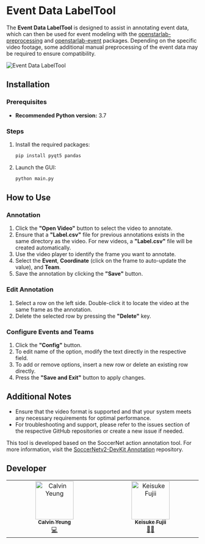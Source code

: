 # Event Data LabelTool

The **Event Data LabelTool** is designed to assist in annotating event data, which can then be used for event modeling with the [openstarlab-preprocessing](https://github.com/open-starlab/PreProcessing) and [openstarlab-event](https://github.com/open-starlab/Event) packages. Depending on the specific video footage, some additional manual preprocessing of the event data may be required to ensure compatibility.

![Event Data LabelTool](https://github.com/open-starlab/Event_Data_LabelTool/blob/main/example.png) <!-- Replace with your image path -->

## Installation

### Prerequisites

- **Recommended Python version:** 3.7

### Steps

1. Install the required packages:

   ```bash
   pip install pyqt5 pandas
   ```

2. Launch the GUI:

   ```bash
   python main.py
   ```

## How to Use

### Annotation

1. Click the **"Open Video"** button to select the video to annotate.
2. Ensure that a **"Label.csv"** file for previous annotations exists in the same directory as the video. For new videos, a **"Label.csv"** file will be created automatically.
3. Use the video player to identify the frame you want to annotate.
4. Select the **Event**, **Coordinate** (click on the frame to auto-update the value), and **Team**.
5. Save the annotation by clicking the **"Save"** button.

### Edit Annotation

1. Select a row on the left side. Double-click it to locate the video at the same frame as the annotation.
2. Delete the selected row by pressing the **"Delete"** key.

### Configure Events and Teams

1. Click the **"Config"** button.
2. To edit name of the option, modify the text directly in the respective field.
3. To add or remove options, insert a new row or delete an existing row directly.
4. Press the **"Save and Exit"** button to apply changes.

## Additional Notes

- Ensure that the video format is supported and that your system meets any necessary requirements for optimal performance.
- For troubleshooting and support, please refer to the issues section of the respective GitHub repositories or create a new issue if needed.

This tool is developed based on the SoccerNet action annotation tool. For more information, visit the [SoccerNetv2-DevKit Annotation](https://github.com/SilvioGiancola/SoccerNetv2-DevKit/tree/main/Annotation/actions) repository.

## Developer
<!-- ALL-CONTRIBUTORS-BADGE:START - Do not remove or modify this section -->
<!-- [![All Contributors](https://img.shields.io/badge/all_contributors-2-orange.svg?style=flat-square)](#contributors-) -->
<!-- ALL-CONTRIBUTORS-BADGE:END -->

<!-- ALL-CONTRIBUTORS-LIST:START - Do not remove or modify this section -->
<!-- prettier-ignore-start -->
<!-- markdownlint-disable -->
<table>
  <tbody>
    <tr>
      <td align="center" valign="top" width="14.28%"><a href="https://github.com/calvinyeungck"><img src="https://github.com/calvinyeungck.png" width="100px;" alt="Calvin Yeung"/><br /><sub><b>Calvin Yeung</b></sub></a><br /><a href="#Developer-CalvinYeung" title="Lead Developer">💻</a></td>
      <td align="center" valign="top" width="14.28%"><a href="https://github.com/keisuke198619"><img src="https://github.com/keisuke198619.png" width="100px;" alt="Keisuke Fujii"/><br /><sub><b>Keisuke Fujii</b></sub></a><br /><a href="#lead-KeisukeFujii" title="Team Leader">🧑‍💻</a></td>
    </tr>
  </tbody>
</table>